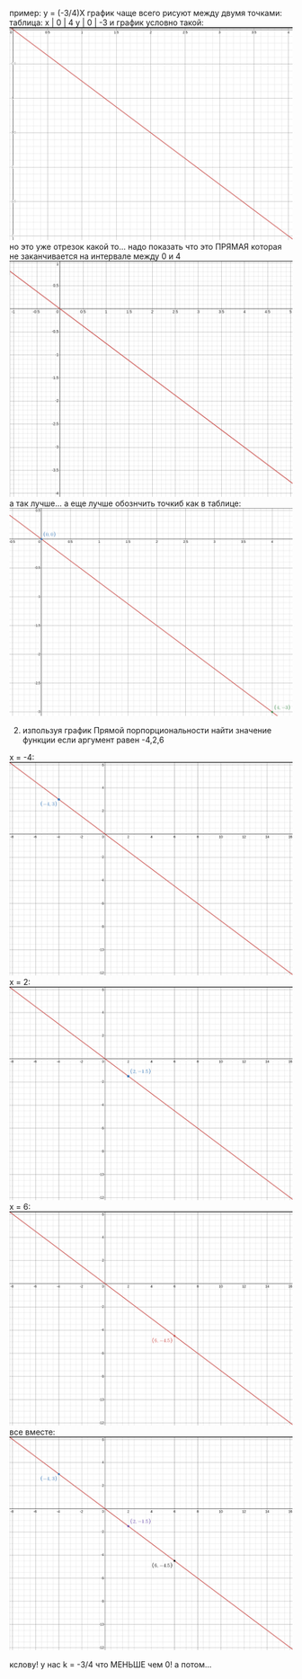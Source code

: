 пример: y = (-3/4)X
график чаще всего рисуют между двумя точками:
таблица:
x | 0 | 4
y | 0 | -3
и график условно такой:
![alt text](image-2.png)
но это уже отрезок какой то... надо показать что это ПРЯМАЯ которая не заканчивается на интервале между 0 и 4
![alt text](image-3.png)
а так лучше...
а еще лучше обознчить точкиб как в таблице:
![alt text](image-4.png)

2. изпользуя график Прямой порпорциональности найти значение функции если аргумент равен -4,2,6

x = -4:
![alt text](image-6.png)
x = 2:
![alt text](image-7.png)
x = 6:
![alt text](image-8.png)
все вместе:
![alt text](image-5.png)

кслову! у нас k = -3/4 что МЕНЬШЕ чем 0! а потом...
